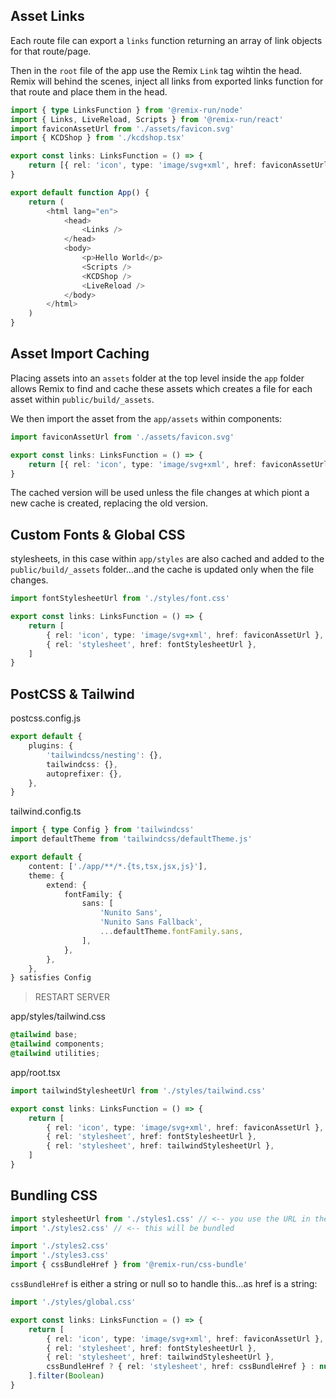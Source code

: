 ## Asset Links

Each route file can export a `links` function returning an array of link objects for that route/page.

Then in the `root` file of the app use the Remix `Link` tag wihtin the head.
Remix will behind the scenes, inject all links from exported links function for that route and place them in the head.

```ts
import { type LinksFunction } from '@remix-run/node'
import { Links, LiveReload, Scripts } from '@remix-run/react'
import faviconAssetUrl from './assets/favicon.svg'
import { KCDShop } from './kcdshop.tsx'

export const links: LinksFunction = () => {
	return [{ rel: 'icon', type: 'image/svg+xml', href: faviconAssetUrl }]
}

export default function App() {
	return (
		<html lang="en">
			<head>
				<Links />
			</head>
			<body>
				<p>Hello World</p>
				<Scripts />
				<KCDShop />
				<LiveReload />
			</body>
		</html>
	)
}
```
## Asset Import Caching

Placing assets into an `assets` folder at the top level inside the `app` folder allows Remix to find and cache these assets which creates a file for each asset within `public/build/_assets`.

We then import the asset from the `app/assets` within components:

```ts
import faviconAssetUrl from './assets/favicon.svg'

export const links: LinksFunction = () => {
	return [{ rel: 'icon', type: 'image/svg+xml', href: faviconAssetUrl }]
}
```

The cached version will be used unless the file changes at which piont a new cache is created, replacing the old version.

## Custom Fonts & Global CSS

stylesheets, in this case within `app/styles` are also cached and added to the `public/build/_assets` folder...and the cache is updated only when the file changes. 

```ts
import fontStylesheetUrl from './styles/font.css'

export const links: LinksFunction = () => {
	return [
		{ rel: 'icon', type: 'image/svg+xml', href: faviconAssetUrl },
		{ rel: 'stylesheet', href: fontStylesheetUrl },
	]
}
```

## PostCSS & Tailwind

postcss.config.js
```ts
export default {
	plugins: {
		'tailwindcss/nesting': {},
		tailwindcss: {},
		autoprefixer: {},
	},
}
```

tailwind.config.ts
```ts
import { type Config } from 'tailwindcss'
import defaultTheme from 'tailwindcss/defaultTheme.js'

export default {
	content: ['./app/**/*.{ts,tsx,jsx,js}'],
	theme: {
		extend: {
			fontFamily: {
				sans: [
					'Nunito Sans',
					'Nunito Sans Fallback',
					...defaultTheme.fontFamily.sans,
				],
			},
		},
	},
} satisfies Config
```

> RESTART SERVER

app/styles/tailwind.css
```css
@tailwind base;
@tailwind components;
@tailwind utilities;
```

app/root.tsx
```ts
import tailwindStylesheetUrl from './styles/tailwind.css'

export const links: LinksFunction = () => {
	return [
		{ rel: 'icon', type: 'image/svg+xml', href: faviconAssetUrl },
		{ rel: 'stylesheet', href: fontStylesheetUrl },
		{ rel: 'stylesheet', href: tailwindStylesheetUrl },
	]
}
```

## Bundling CSS

```ts
import stylesheetUrl from './styles1.css' // <-- you use the URL in the links export
import './styles2.css' // <-- this will be bundled
```

```ts
import './styles2.css'
import './styles3.css'
import { cssBundleHref } from '@remix-run/css-bundle'
```

`cssBundleHref` is either a string or null so to handle this...as href is a string:

```ts
import './styles/global.css'

export const links: LinksFunction = () => {
	return [
		{ rel: 'icon', type: 'image/svg+xml', href: faviconAssetUrl },
		{ rel: 'stylesheet', href: fontStylesheetUrl },
		{ rel: 'stylesheet', href: tailwindStylesheetUrl },
		cssBundleHref ? { rel: 'stylesheet', href: cssBundleHref } : null,
	].filter(Boolean)
}
```